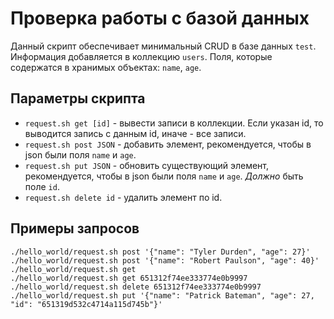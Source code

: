 # Проверка работы с базой данных

Данный скрипт обеспечивает минимальный CRUD в базе данных `test`.
Информация добавляется в коллекцию `users`. Поля, которые содержатся в хранимых объектах: `name`, `age`.

## Параметры скрипта

* `request.sh get [id]` - вывести записи в коллекции. Если указан id, то выводится запись с данным id, иначе - все записи.
* `request.sh post JSON` - добавить элемент, рекомендуется, чтобы в json были поля `name` и `age`.
* `request.sh put JSON` - обновить существующий элемент, рекомендуется, чтобы в json были поля `name` и `age`. *Должно* быть поле `id`.
* `request.sh delete id` - удалить элемент по id.

## Примеры запросов

```
./hello_world/request.sh post '{"name": "Tyler Durden", "age": 27}'
./hello_world/request.sh post '{"name": "Robert Paulson", "age": 40}'
./hello_world/request.sh get
./hello_world/request.sh get 651312f74ee333774e0b9997
./hello_world/request.sh delete 651312f74ee333774e0b9997
./hello_world/request.sh put '{"name": "Patrick Bateman", "age": 27, "id": "651319d532c4714a115d745b"}'
```

